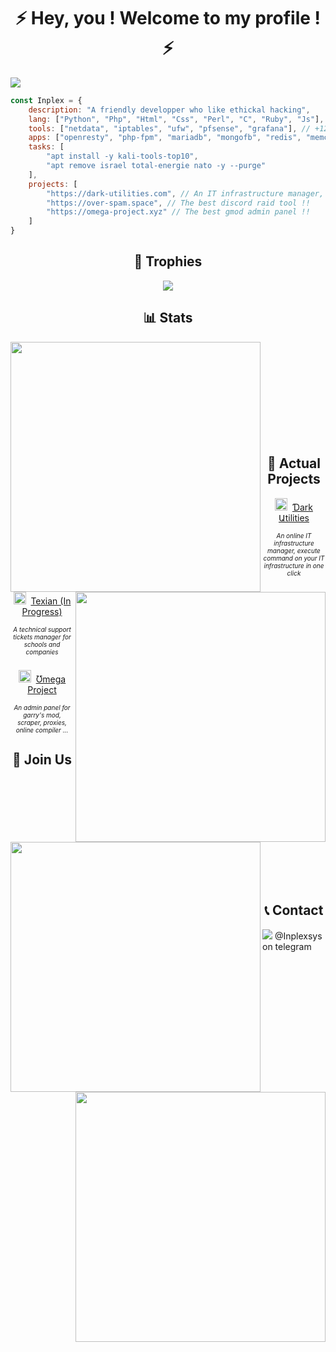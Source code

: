 <h1 align="center">⚡️ Hey, you ! Welcome to my profile ! ⚡️</h1>

<img src="https://user-images.githubusercontent.com/69421356/175442177-0f05ce78-31a5-44db-a7e3-603f7e96050a.png">

```javascript
const Inplex = {
    description: "A friendly developper who like ethickal hacking",
    lang: ["Python", "Php", "Html", "Css", "Perl", "C", "Ruby", "Js"], // Most used ones
    tools: ["netdata", "iptables", "ufw", "pfsense", "grafana"], // +12 items
    apps: ["openresty", "php-fpm", "mariadb", "mongofb", "redis", "memcached"], // +4 items
    tasks: [
        "apt install -y kali-tools-top10",
        "apt remove israel total-energie nato -y --purge"
    ],
    projects: [
        "https://dark-utilities.com", // An IT infrastructure manager, cheap and easy to use !!
        "https://over-spam.space", // The best discord raid tool !!
        "https://omega-project.xyz" // The best gmod admin panel !!
    ]
}
```

<h2 align="center">🥇 Trophies</h2>
<p align="center">
    <img src="https://github-profile-trophy.vercel.app/?username=Inplex-sys&amp;theme=dracula&amp;margin-w=15&amp;margin-h=15&amp;column=7" style="max-width:100%;">
</p>

<h2 align="center">📊 Stats</h2>
<div float="center">
    <img align="left" width="400" src="https://github-readme-stats.vercel.app/api?username=Inplex-sys&amp;theme=dracula&amp;show_icons=true">
    <img align="right" width="400" src="https://github-readme-streak-stats.herokuapp.com/?user=Inplex-sys&theme=dracula&hide_border=true&stroke=0000&background=0D1117&ring=60D9FA&fire=60D9FA&currStreakLabel=60D9FA">
</div>
<br/><br/><br/><br/><br/><br/><br/><br/><br/>
<h2 align="center">📌 Actual Projects</h2>
    <p align="center">
        <img width="20" src="https://user-images.githubusercontent.com/69421356/192012503-4b9a25d3-86f3-4955-b040-572ab66e2bc7.png">&nbsp;
        <a href="https://shorturl.at/fqrHS">
            Ɗark Աtilities
        </a>
    </p>
    <h6 style="font-size: 10px;" align="center">An online IT infrastructure manager, execute command on your IT infrastructure in one click</h6>
    <p align="center">
        <img width="20" src="https://user-images.githubusercontent.com/69421356/192012425-de6148a1-e004-4349-a28e-6351f5de86c6.png">&nbsp;
        <a href="#">
            Texian (In Progress)
        </a>
    </p>
    <h6 style="font-size: 10px;" align="center">A technical support tickets manager for schools and companies</h6>
    <p align="center">
        <img width="20" src="https://user-images.githubusercontent.com/69421356/132992532-cab4ec4e-d08c-48cb-89be-b43791ead1bc.png">&nbsp;
        <a href="https://omega-project.xyz/">
            Ʊmega Project
        </a>
    </p>
    <h6 style="font-size: 10px;" align="center">An admin panel for garry's mod, scraper, proxies, online compiler ...</h6>
<h2 align="center">📃 Join Us</h2></center>
<div float="center">
    <a href="https://discord.gg/qUUAVrKmXU">
        <img align="left" width="400" src="https://discord.com/api/guilds/1020310435892838503/widget.png?style=banner3">
    </a> 
    <a href="https://t.me/+Pn2PmVtSR05mZjc0">
        <img align="right" width="400" src="https://user-images.githubusercontent.com/69421356/187553684-d619455b-09db-41c0-af6f-a47126fd8018.png">
    </a> 
</div>
<br/><br/><br/><br/><br/><br/><br/><br/><br/>
<h2 align="center">📞 Contact</h2>
<img src="https://lanyard-profile-readme.vercel.app/api/853030167458480138">
@Inplexsys on telegram
